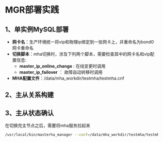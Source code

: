 # MGR部署实践 

## 1、单实例MySQL部署
- **网卡名**：生产环境统一将vip和物理ip绑定到一张网卡上，并重命名为bond0网卡重命名
- **切换脚本**：mha切换时，涉及下列两个脚本，需要检查其中的网卡名和vip配置信息:
  - **master_ip_online_change** : 在线变更时调用
  - **master_ip_failover** ： 故障自动转移时调用
 - **MHA配置文件**：/data/mha_workdir/testmha/testmha.cnf
 
## 2、主从关系构建

## 3、主从状态确认
在切换完主节点之后，需要将mha服务拉起来
```bash
/usr/local/bin/masterha_manager --conf=/data/mha_workdir/testmha/testmha.cnf --ignore_fail_on_start --ignore_last_failover >> /data/mha_workdir/testmha/testmha.log 2>&1 &
```